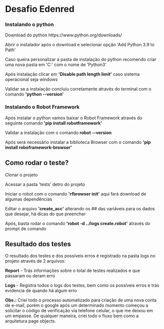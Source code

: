 <h1>Desafio Edenred</h1>
<h3>Instalando o python</h3>
<p>Download do python https://www.python.org/downloads/ </p>
<p>Abrir o instalador após o download e selecionar opção 'Add Python 3.9 to Path'</p>
<p>Caso queira personalizar a pasta de instalação do python recomendo criar uma nova pasta em 'C:' com o nome de 'Python3' </p>
<p>Após instalação clicar em <b>'Disable path length limit'</b> caso sistema operacional seja windows </p>
<p>Validar se a instalação concluiu corretamente através do terminal com o comando <b>'python --version'</b> </p>

<h3>Instalando o Robot Framework</h3>
<p>Após instalar o python vamos baixar o Robot Framework através do seguinte comando <b>'pip install robotframework'</b><p>
<p>Validar a instalação com o comando <b>robot --version</b><p>
<p>Após será necessário instalar a biblioteca Browser com o comando <b>'pip install roboframework-browser'</b></p>

<h2>Como rodar o teste?</h2>
<p>Clonar o projeto</p>
<p>Acessar a pasta 'tests' detro do projeto </p>
<p>Iniciar o robot com o comando <b>'rfbrowser init'</b> aqui fará download de algumas dependências </p>
<p>Editar o arquivo <b>'create_acc'</b> alterando os ## das variáveis para os dados que desejar, há dicas do que preencher</p>
<p>Após, basta rodar o comando <b>'robot -d ../logs create.robot'</b> através do prompt de comando</p>

<h2>Resultado dos testes</h2>
<p>O resultado dos testes e dos possíveis erros é registrado na pasta logs no projeto através de 2 arquivos:</p>
<p><b>Report</b> - Trás informações sobre o total de testes realizados e que passaram ou deram erro</p>
<p><b>Logs</b> - Registra todos o logs dos testes, bem como os possíveis erros e trás evidencia de quando há algum erro</p>

<b>Obs.:</b> Criei todo o processo automatizado para criação de uma nova conta de e-mail, porém o google após um determinado momento começou a solicitar o código de verificação via telefone celular, o que me deixou em um empasse. De qualquer maneira, criei todo o fluxo bem como a arquitetura page objects.
